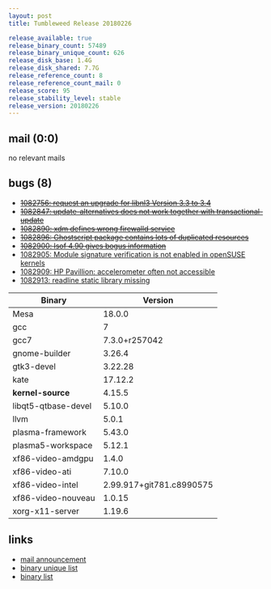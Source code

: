 ```yaml
---
layout: post
title: Tumbleweed Release 20180226

release_available: true
release_binary_count: 57489
release_binary_unique_count: 626
release_disk_base: 1.4G
release_disk_shared: 7.7G
release_reference_count: 8
release_reference_count_mail: 0
release_score: 95
release_stability_level: stable
release_version: 20180226
---
```


## mail (0:0)

no relevant mails

## bugs (8)

<!--more-->

- ~~[1082756: request an upgrade for libnl3 Version 3.3 to 3.4](https://bugzilla.opensuse.org/show_bug.cgi?id=1082756)~~
- ~~[1082847: update-alternatives does not work together with transactional-update](https://bugzilla.opensuse.org/show_bug.cgi?id=1082847)~~
- ~~[1082890: xdm defines wrong firewalld service](https://bugzilla.opensuse.org/show_bug.cgi?id=1082890)~~
- ~~[1082896: Ghostscript package contains lots of duplicated resources](https://bugzilla.opensuse.org/show_bug.cgi?id=1082896)~~
- ~~[1082900: lsof 4.90 gives bogus information](https://bugzilla.opensuse.org/show_bug.cgi?id=1082900)~~
- [1082905: Module signature verification is not enabled in openSUSE kernels](https://bugzilla.opensuse.org/show_bug.cgi?id=1082905)
- [1082909: HP Pavillion: accelerometer often not accessible](https://bugzilla.opensuse.org/show_bug.cgi?id=1082909)
- [1082913: readline static library missing](https://bugzilla.opensuse.org/show_bug.cgi?id=1082913)

Binary | Version
--- | ---
Mesa | 18.0.0
gcc | 7
gcc7 | 7.3.0+r257042
gnome-builder | 3.26.4
gtk3-devel | 3.22.28
kate | 17.12.2
**kernel-source** | 4.15.5
libqt5-qtbase-devel | 5.10.0
llvm | 5.0.1
plasma-framework | 5.43.0
plasma5-workspace | 5.12.1
xf86-video-amdgpu | 1.4.0
xf86-video-ati | 7.10.0
xf86-video-intel | 2.99.917+git781.c8990575
xf86-video-nouveau | 1.0.15
xorg-x11-server | 1.19.6

## links

- [mail announcement](https://lists.opensuse.org/opensuse-factory/2018-02/msg01172.html)
- [binary unique list](http://download.tumbleweed.boombatower.com/20180226/rpm.unique.list)
- [binary list](http://download.tumbleweed.boombatower.com/20180226/rpm.list)
